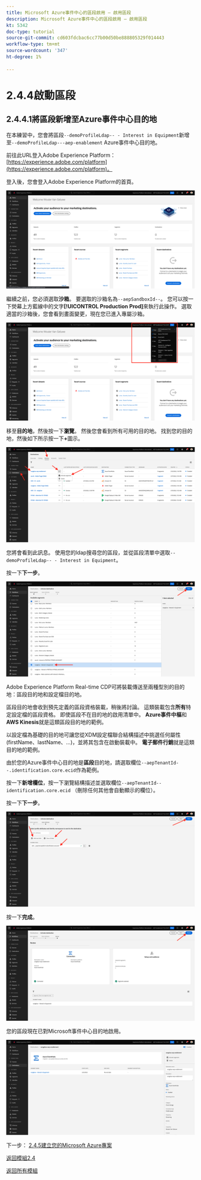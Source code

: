 ```yaml
---
title: Microsoft Azure事件中心的區段啟用 — 啟用區段
description: Microsoft Azure事件中心的區段啟用 — 啟用區段
kt: 5342
doc-type: tutorial
source-git-commit: cd603fdcbac6cc77b00d50be888805329f014443
workflow-type: tm+mt
source-wordcount: '347'
ht-degree: 1%

---
```


# 2.4.4啟動區段

## 2.4.4.1將區段新增至Azure事件中心目的地

在本練習中，您會將區段`--demoProfileLdap-- - Interest in Equipment`新增至`--demoProfileLdap---aep-enablement` Azure事件中心目的地。

前往此URL登入Adobe Experience Platform： [https://experience.adobe.com/platform](https://experience.adobe.com/platform)。

登入後，您會登入Adobe Experience Platform的首頁。

![資料擷取](./../../../modules/datacollection/module1.2/images/home.png)

繼續之前，您必須選取&#x200B;**沙箱**。 要選取的沙箱名為``--aepSandboxId--``。 您可以按一下熒幕上方藍線中的文字&#x200B;**[!UICONTROL Production Prod]**&#x200B;來執行此操作。 選取適當的沙箱後，您會看到畫面變更，現在您已進入專屬沙箱。

![資料擷取](./../../../modules/datacollection/module1.2/images/sb1.png)

移至&#x200B;**目的地**，然後按一下&#x200B;**瀏覽**。 然後您會看到所有可用的目的地。 找到您的目的地，然後如下所示按一下&#x200B;**+**&#x200B;圖示。

![5-01-select-destination.png](./images/5-01-select-destination.png)

您將會看到此訊息。 使用您的ldap搜尋您的區段，並從區段清單中選取`--demoProfileLdap-- - Interest in Equipment`。

按一下&#x200B;**下一步**。

![5-04-select-segment.png](./images/5-04-select-segment.png)

Adobe Experience Platform Real-time CDP可將裝載傳送至兩種型別的目的地：區段目的地和設定檔目的地。

區段目的地會收到預先定義的區段資格裝載，稍後將討論。 這類裝載包含&#x200B;**所有**&#x200B;特定設定檔的區段資格。 即使區段不在目的地的啟用清單中。 **Azure事件中樞**&#x200B;和&#x200B;**AWS Kinesis**&#x200B;就是這類區段目的地的範例。

以設定檔為基礎的目的地可讓您從XDM設定檔聯合結構描述中挑選任何屬性(firstName、lastName、...)，並將其包含在啟動裝載中。 **電子郵件行銷**&#x200B;就是這類目的地的範例。

由於您的Azure事件中心目的地是&#x200B;**區段**&#x200B;目的地，請選取欄位`--aepTenantId--.identification.core.ecid`作為範例。

按一下&#x200B;**新增欄位**，按一下瀏覽結構描述並選取欄位`--aepTenantId--identification.core.ecid` （刪除任何其他會自動顯示的欄位）。

按一下&#x200B;**下一步**。

![5-05-select-attributes.png](./images/5-05-select-attributes.png)

按一下&#x200B;**完成**。

![5-06-destination-finish.png](./images/5-06-destination-finish.png)

您的區段現在已對Microsoft事件中心目的地啟用。

![5-07-destination-segment-added.png](./images/5-07-destination-segment-added.png)

下一步： [2.4.5建立您的Microsoft Azure專案](./ex5.md)

[返回模組2.4](./segment-activation-microsoft-azure-eventhub.md)

[返回所有模組](./../../../overview.md)
